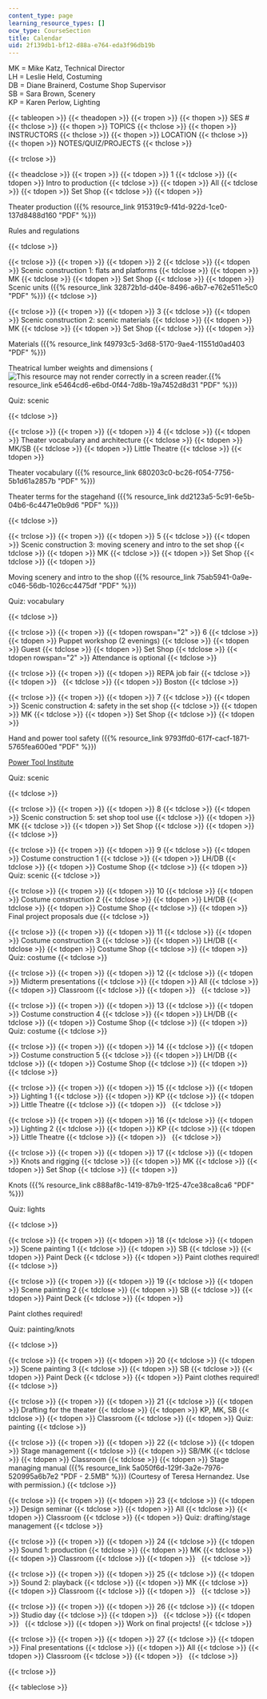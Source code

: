 ```yaml
---
content_type: page
learning_resource_types: []
ocw_type: CourseSection
title: Calendar
uid: 2f139db1-bf12-d88a-e764-eda3f96db19b
---
```


MK = Mike Katz, Technical Director  
LH = Leslie Held, Costuming  
DB = Diane Brainerd, Costume Shop Supervisor  
SB = Sara Brown, Scenery  
KP = Karen Perlow, Lighting

{{< tableopen >}}
{{< theadopen >}}
{{< tropen >}}
{{< thopen >}}
SES #
{{< thclose >}}
{{< thopen >}}
TOPICS
{{< thclose >}}
{{< thopen >}}
INSTRUCTORS
{{< thclose >}}
{{< thopen >}}
LOCATION
{{< thclose >}}
{{< thopen >}}
NOTES/QUIZ/PROJECTS
{{< thclose >}}

{{< trclose >}}

{{< theadclose >}}
{{< tropen >}}
{{< tdopen >}}
1
{{< tdclose >}}
{{< tdopen >}}
Intro to production
{{< tdclose >}}
{{< tdopen >}}
All
{{< tdclose >}}
{{< tdopen >}}
Set Shop
{{< tdclose >}}
{{< tdopen >}}


Theater production ({{% resource_link 915319c9-f41d-922d-1ce0-137d8488d160 "PDF" %}})

Rules and regulations


{{< tdclose >}}

{{< trclose >}}
{{< tropen >}}
{{< tdopen >}}
2
{{< tdclose >}}
{{< tdopen >}}
Scenic construction 1: flats and platforms
{{< tdclose >}}
{{< tdopen >}}
MK
{{< tdclose >}}
{{< tdopen >}}
Set Shop
{{< tdclose >}}
{{< tdopen >}}
Scenic units ({{% resource_link 32872b1d-d40e-8496-a6b7-e762e511e5c0 "PDF" %}})
{{< tdclose >}}

{{< trclose >}}
{{< tropen >}}
{{< tdopen >}}
3
{{< tdclose >}}
{{< tdopen >}}
Scenic construction 2: scenic materials
{{< tdclose >}}
{{< tdopen >}}
MK
{{< tdclose >}}
{{< tdopen >}}
Set Shop
{{< tdclose >}}
{{< tdopen >}}


Materials ({{% resource_link f49793c5-3d68-5170-9ae4-11551d0ad403 "PDF" %}})

Theatrical lumber weights and dimensions (![This resource may not render correctly in a screen reader.](/images/inacessible.gif){{% resource_link e5464cd6-e6bd-0f44-7d8b-19a7452d8d31 "PDF" %}})

Quiz: scenic


{{< tdclose >}}

{{< trclose >}}
{{< tropen >}}
{{< tdopen >}}
4
{{< tdclose >}}
{{< tdopen >}}
Theater vocabulary and architecture
{{< tdclose >}}
{{< tdopen >}}
MK/SB
{{< tdclose >}}
{{< tdopen >}}
Little Theatre
{{< tdclose >}}
{{< tdopen >}}


Theater vocabulary ({{% resource_link 680203c0-bc26-f054-7756-5b1d61a2857b "PDF" %}})

Theater terms for the stagehand ({{% resource_link dd2123a5-5c91-6e5b-04b6-6c4471e0b9d6 "PDF" %}})


{{< tdclose >}}

{{< trclose >}}
{{< tropen >}}
{{< tdopen >}}
5
{{< tdclose >}}
{{< tdopen >}}
Scenic construction 3: moving scenery and intro to the set shop
{{< tdclose >}}
{{< tdopen >}}
MK
{{< tdclose >}}
{{< tdopen >}}
Set Shop
{{< tdclose >}}
{{< tdopen >}}


Moving scenery and intro to the shop ({{% resource_link 75ab5941-0a9e-c046-56db-1026cc4475df "PDF" %}})

Quiz: vocabulary


{{< tdclose >}}

{{< trclose >}}
{{< tropen >}}
{{< tdopen rowspan="2" >}}
6
{{< tdclose >}}
{{< tdopen >}}
Puppet workshop (2 evenings)
{{< tdclose >}}
{{< tdopen >}}
Guest
{{< tdclose >}}
{{< tdopen >}}
Set Shop
{{< tdclose >}}
{{< tdopen rowspan="2" >}}
Attendance is optional
{{< tdclose >}}

{{< trclose >}}
{{< tropen >}}
{{< tdopen >}}
REPA job fair
{{< tdclose >}}
{{< tdopen >}}
 
{{< tdclose >}}
{{< tdopen >}}
Boston
{{< tdclose >}}

{{< trclose >}}
{{< tropen >}}
{{< tdopen >}}
7
{{< tdclose >}}
{{< tdopen >}}
Scenic construction 4: safety in the set shop
{{< tdclose >}}
{{< tdopen >}}
MK
{{< tdclose >}}
{{< tdopen >}}
Set Shop
{{< tdclose >}}
{{< tdopen >}}


Hand and power tool safety ({{% resource_link 9793ffd0-617f-cacf-1871-5765fea600ed "PDF" %}})

[Power Tool Institute](http://www.powertoolinstitute.com/)

Quiz: scenic


{{< tdclose >}}

{{< trclose >}}
{{< tropen >}}
{{< tdopen >}}
8
{{< tdclose >}}
{{< tdopen >}}
Scenic construction 5: set shop tool use
{{< tdclose >}}
{{< tdopen >}}
MK
{{< tdclose >}}
{{< tdopen >}}
Set Shop
{{< tdclose >}}
{{< tdopen >}}
 
{{< tdclose >}}

{{< trclose >}}
{{< tropen >}}
{{< tdopen >}}
9
{{< tdclose >}}
{{< tdopen >}}
Costume construction 1
{{< tdclose >}}
{{< tdopen >}}
LH/DB
{{< tdclose >}}
{{< tdopen >}}
Costume Shop
{{< tdclose >}}
{{< tdopen >}}
Quiz: scenic
{{< tdclose >}}

{{< trclose >}}
{{< tropen >}}
{{< tdopen >}}
10
{{< tdclose >}}
{{< tdopen >}}
Costume construction 2
{{< tdclose >}}
{{< tdopen >}}
LH/DB
{{< tdclose >}}
{{< tdopen >}}
Costume Shop
{{< tdclose >}}
{{< tdopen >}}
Final project proposals due
{{< tdclose >}}

{{< trclose >}}
{{< tropen >}}
{{< tdopen >}}
11
{{< tdclose >}}
{{< tdopen >}}
Costume construction 3
{{< tdclose >}}
{{< tdopen >}}
LH/DB
{{< tdclose >}}
{{< tdopen >}}
Costume Shop
{{< tdclose >}}
{{< tdopen >}}
Quiz: costume
{{< tdclose >}}

{{< trclose >}}
{{< tropen >}}
{{< tdopen >}}
12
{{< tdclose >}}
{{< tdopen >}}
Midterm presentations
{{< tdclose >}}
{{< tdopen >}}
All
{{< tdclose >}}
{{< tdopen >}}
Classroom
{{< tdclose >}}
{{< tdopen >}}
 
{{< tdclose >}}

{{< trclose >}}
{{< tropen >}}
{{< tdopen >}}
13
{{< tdclose >}}
{{< tdopen >}}
Costume construction 4
{{< tdclose >}}
{{< tdopen >}}
LH/DB
{{< tdclose >}}
{{< tdopen >}}
Costume Shop
{{< tdclose >}}
{{< tdopen >}}
Quiz: costume
{{< tdclose >}}

{{< trclose >}}
{{< tropen >}}
{{< tdopen >}}
14
{{< tdclose >}}
{{< tdopen >}}
Costume construction 5
{{< tdclose >}}
{{< tdopen >}}
LH/DB
{{< tdclose >}}
{{< tdopen >}}
Costume Shop
{{< tdclose >}}
{{< tdopen >}}
 
{{< tdclose >}}

{{< trclose >}}
{{< tropen >}}
{{< tdopen >}}
15
{{< tdclose >}}
{{< tdopen >}}
Lighting 1
{{< tdclose >}}
{{< tdopen >}}
KP
{{< tdclose >}}
{{< tdopen >}}
Little Theatre
{{< tdclose >}}
{{< tdopen >}}
 
{{< tdclose >}}

{{< trclose >}}
{{< tropen >}}
{{< tdopen >}}
16
{{< tdclose >}}
{{< tdopen >}}
Lighting 2
{{< tdclose >}}
{{< tdopen >}}
KP
{{< tdclose >}}
{{< tdopen >}}
Little Theatre
{{< tdclose >}}
{{< tdopen >}}
 
{{< tdclose >}}

{{< trclose >}}
{{< tropen >}}
{{< tdopen >}}
17
{{< tdclose >}}
{{< tdopen >}}
Knots and rigging
{{< tdclose >}}
{{< tdopen >}}
MK
{{< tdclose >}}
{{< tdopen >}}
Set Shop
{{< tdclose >}}
{{< tdopen >}}


Knots ({{% resource_link c888af8c-1419-87b9-1f25-47ce38ca8ca6 "PDF" %}})

Quiz: lights


{{< tdclose >}}

{{< trclose >}}
{{< tropen >}}
{{< tdopen >}}
18
{{< tdclose >}}
{{< tdopen >}}
Scene painting 1
{{< tdclose >}}
{{< tdopen >}}
SB
{{< tdclose >}}
{{< tdopen >}}
Paint Deck
{{< tdclose >}}
{{< tdopen >}}
Paint clothes required!
{{< tdclose >}}

{{< trclose >}}
{{< tropen >}}
{{< tdopen >}}
19
{{< tdclose >}}
{{< tdopen >}}
Scene painting 2
{{< tdclose >}}
{{< tdopen >}}
SB
{{< tdclose >}}
{{< tdopen >}}
Paint Deck
{{< tdclose >}}
{{< tdopen >}}


Paint clothes required!

Quiz: painting/knots


{{< tdclose >}}

{{< trclose >}}
{{< tropen >}}
{{< tdopen >}}
20
{{< tdclose >}}
{{< tdopen >}}
Scene painting 3
{{< tdclose >}}
{{< tdopen >}}
SB
{{< tdclose >}}
{{< tdopen >}}
Paint Deck
{{< tdclose >}}
{{< tdopen >}}
Paint clothes required!
{{< tdclose >}}

{{< trclose >}}
{{< tropen >}}
{{< tdopen >}}
21
{{< tdclose >}}
{{< tdopen >}}
Drafting for the theater
{{< tdclose >}}
{{< tdopen >}}
KP, MK, SB
{{< tdclose >}}
{{< tdopen >}}
Classroom
{{< tdclose >}}
{{< tdopen >}}
Quiz: painting
{{< tdclose >}}

{{< trclose >}}
{{< tropen >}}
{{< tdopen >}}
22
{{< tdclose >}}
{{< tdopen >}}
Stage management
{{< tdclose >}}
{{< tdopen >}}
SB/MK
{{< tdclose >}}
{{< tdopen >}}
Classroom
{{< tdclose >}}
{{< tdopen >}}
Stage managing manual ({{% resource_link 5a050f6d-129f-3a2e-7976-520995a6b7e2 "PDF - 2.5MB" %}}) (Courtesy of Teresa Hernandez. Use with permission.)
{{< tdclose >}}

{{< trclose >}}
{{< tropen >}}
{{< tdopen >}}
23
{{< tdclose >}}
{{< tdopen >}}
Design seminar
{{< tdclose >}}
{{< tdopen >}}
All
{{< tdclose >}}
{{< tdopen >}}
Classroom
{{< tdclose >}}
{{< tdopen >}}
Quiz: drafting/stage management
{{< tdclose >}}

{{< trclose >}}
{{< tropen >}}
{{< tdopen >}}
24
{{< tdclose >}}
{{< tdopen >}}
Sound 1: production
{{< tdclose >}}
{{< tdopen >}}
MK
{{< tdclose >}}
{{< tdopen >}}
Classroom
{{< tdclose >}}
{{< tdopen >}}
 
{{< tdclose >}}

{{< trclose >}}
{{< tropen >}}
{{< tdopen >}}
25
{{< tdclose >}}
{{< tdopen >}}
Sound 2: playback
{{< tdclose >}}
{{< tdopen >}}
MK
{{< tdclose >}}
{{< tdopen >}}
Classroom
{{< tdclose >}}
{{< tdopen >}}
 
{{< tdclose >}}

{{< trclose >}}
{{< tropen >}}
{{< tdopen >}}
26
{{< tdclose >}}
{{< tdopen >}}
Studio day
{{< tdclose >}}
{{< tdopen >}}
 
{{< tdclose >}}
{{< tdopen >}}
 
{{< tdclose >}}
{{< tdopen >}}
Work on final projects!
{{< tdclose >}}

{{< trclose >}}
{{< tropen >}}
{{< tdopen >}}
27
{{< tdclose >}}
{{< tdopen >}}
Final presentations
{{< tdclose >}}
{{< tdopen >}}
All
{{< tdclose >}}
{{< tdopen >}}
Classroom
{{< tdclose >}}
{{< tdopen >}}
 
{{< tdclose >}}

{{< trclose >}}

{{< tableclose >}}
